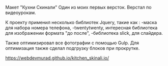 
Макет "Кухни Скинали"
Один из моих первых версток. Верстал по видеоурокам.

К проекту применил несколько библиотек Jquery, такие как :
-маска для набора номера телефона,
-twentytwenty, интересная библиотека для изображении формата "до после",
-библиотека slick, для слайдера.

Также оптимизировал все фотографии с помощью Gulp.
Для оптимизация также сделал подгрузку блоков при прокрутке. 

https://webdevmurad.github.io/kitchen_skinali.io/


